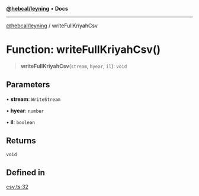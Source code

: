 [**@hebcal/leyning**](../README.md) • **Docs**

***

[@hebcal/leyning](../globals.md) / writeFullKriyahCsv

# Function: writeFullKriyahCsv()

> **writeFullKriyahCsv**(`stream`, `hyear`, `il`): `void`

## Parameters

• **stream**: `WriteStream`

• **hyear**: `number`

• **il**: `boolean`

## Returns

`void`

## Defined in

[csv.ts:32](https://github.com/hebcal/hebcal-leyning/blob/686daf91ca80e1487976aba775587a09727384c4/src/csv.ts#L32)
